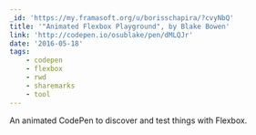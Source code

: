 ```yaml
---
_id: 'https://my.framasoft.org/u/borisschapira/?cvyNbQ'
title: '"Animated Flexbox Playground", by Blake Bowen'
link: 'http://codepen.io/osublake/pen/dMLQJr'
date: '2016-05-18'
tags:
    - codepen
    - flexbox
    - rwd
    - sharemarks
    - tool
---
```


<div class="markdown"><p>An animated CodePen to discover and test things with Flexbox.
</p></div>
